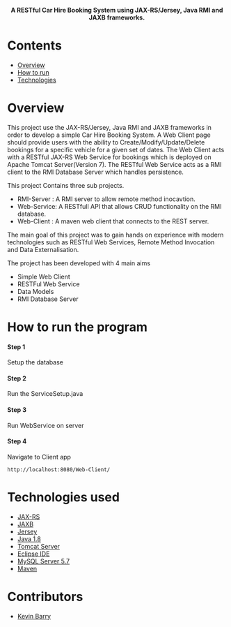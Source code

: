 <p align="center">
  <b>A RESTful Car Hire Booking System using JAX-RS/Jersey, Java RMI and JAXB frameworks.
</b><br>
</p>

# Contents
* [Overview](#overview)
* [How to run](#how-to-run-the-program)
* [Technologies](#technologies)

# Overview 
This project use the JAX-RS/Jersey, Java RMI and JAXB frameworks in order to develop a simple Car Hire Booking System. A Web Client page should provide users with the ability to Create/Modify/Update/Delete bookings for a specific vehicle for a given set of dates. The Web Client acts with a RESTful JAX-RS Web Service for bookings which is deployed on Apache Tomcat Server(Version 7). The RESTful Web Service acts as a RMI client to the RMI Database Server which handles persistence.

This project Contains three sub projects.
- RMI-Server : A RMI server to allow remote method inocavtion.
- Web-Service: A RESTfull API that allows CRUD functionality on the RMI database.
- Web-Client : A maven web client that connects to the REST server.

The main goal of this project was to gain hands on experience with modern technologies such as RESTful Web Services, Remote Method Invocation and Data Externalisation.

The project has been developed with 4 main aims

  * Simple Web Client
  * RESTFul Web Service
  * Data Models
  * RMI Database Server


# How to run the program

#### Step 1
Setup the database

#### Step 2
Run the ServiceSetup.java 

#### Step 3
Run WebService on server

#### Step 4
Navigate to Client app
```
http://localhost:8080/Web-Client/
```



# Technologies used
* [JAX-RS](https://en.wikipedia.org/wiki/Java_API_for_RESTful_Web_Services)
* [JAXB](https://www.oracle.com/technetwork/articles/javase/index-140168.html)
* [Jersey](https://jersey.github.io/)
* [Java 1.8](https://www.java.com/en/download/)
* [Tomcat Server](https://tomcat.apache.org/)
* [Eclipse IDE](https://www.eclipse.org/ide/)
* [MySQL Server 5.7](https://dev.mysql.com/downloads/mysql/5.7.html)
* [Maven](https://maven.apache.org/)

# Contributors
* [Kevin Barry](https://github.com/kbarry91)	
